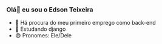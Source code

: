### Olá👋 eu sou o Edson Teixeira


- 🔭 Há procura do meu primeiro emprego como back-end
- 🌱 Estudando django
- 😄 Pronomes: Ele/Dele

 
